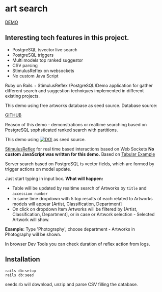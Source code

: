 # art search
[DEMO](https://baidan.website/artworks)
## Interesting tech features in this project.
- PostgreSQL tsvector live search
- PostgreSQL triggers
- Multi models top ranked suggestor
- CSV parsing 
- StimulusReflex on websockets
- No custom Java Script

Ruby on Rails + StimulusReflex (PostgreSQL)Demo application for gather different search and suggestion techniques implemented in different existing projects.

This demo using free artworks database as seed source. 
Database source: 

[GITHUB](https://github.com/MuseumofModernArt/collection)

Reason of this demo - demonstrations or realtime searching based on PostgreSQL sophsticated ranked search with partitions.

This demo using [![DOI](https://zenodo.org/badge/doi/10.5281/zenodo.1407301.svg)](http://dx.doi.org/10.5281/zenodo.1407301) as seed source.

[StimulusReflex](https://github.com/MuseumofModernArt/collection) for real time based interactions based on Web Sockets
**No custom JavaScript was written for this demo.**
Based on [Tabular Example](https://expo.stimulusreflex.com/demos/tabular)
 
Server search based on PostgreSQL ts vector fields, which are formed by trigger actions on model update.

Just start typing in input box. **What will happen:**

- Table will be updated by realtime search of Artworks by `title` and `accession number`
- In same time dropdown with 5 top results of each related to Artworks models will appear [Artist, Classification, Department]
- On click on dropdown Item Artworks will be filtered by  [Artist, Classification, Department], or in case or Artwork selection - Selected Artwork will show.


**Example:** Type 'Photography', choose department - Artworks in Photography will be shown.

In browser Dev Tools you can check duration of reflex action from logs.

## Installation
```
rails db:setup
rails db:seed
```

seeds.rb will download, unzip and parse CSV filling the database. 

